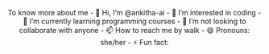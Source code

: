 <center>To know more about me
- 👋 Hi, I’m @ankitha-ai
- 👀 I’m interested in coding
- 🌱 I’m currently learning programming courses
- 💞️ I’m not looking to collaborate with anyone
- 📫 How to reach me by walk
- 😄 Pronouns: she/her
- ⚡ Fun fact:  

<!---
ankitha-ai/ankitha-ai is a ✨ special ✨ repository because its `README.md` (this file) appears on your GitHub profile.
You can click the Preview link to take a look at your changes.
--->
